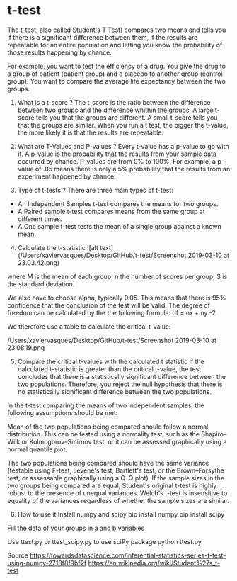 # t-test

The t-test, also called Student's T Test) compares two means and tells you if there is a significant difference between them, if the results are repeatable for an entire population and letting you know the probability of those results happening by chance. 

For example, you want to test the efficiency of a drug. You give the drug to a group of patient (patient group) and a placebo to another group (control group). You want to compare the average life expectancy between the two groups. 

1. What is a t-score ?
The t-score is the ratio between the difference between two groups and the difference whithin the groups. A large t-score tells you that the groups are different. A small t-score tells you that the groups are similar. When you run a t test, the bigger the t-value, the more likely it is that the results are repeatable.

2. What are T-Values and P-values ?
Every t-value has a p-value to go with it. A p-value is the probability that the results from your sample data occurred by chance. P-values are from 0% to 100%. For example, a p-value of .05 means there is only a 5% probability that the results from an experiment happened by chance. 

3. Type of t-tests ?
There are three main types of t-test:
- An Independent Samples t-test compares the means for two groups.
- A Paired sample t-test compares means from the same group at different times.
- A One sample t-test tests the mean of a single group against a known mean.

4. Calculate the t-statistic 
![alt text](/Users/xaviervasques/Desktop/GitHub/t-test/Screenshot 2019-03-10 at 23.03.42.png)

where M is the mean of each group, n the number of scores per group, S is the standard deviation. 

We also have to choose alpha, typically 0.05. This means that there is 95% confidence that the conclusion of the test will be valid. The degree of freedom can be calculated by the the following formula: df = nx + ny -2 

We therefore use a table to calculate the critical t-value:

/Users/xaviervasques/Desktop/GitHub/t-test/Screenshot 2019-03-10 at 23.08.19.png

5. Compare the critical t-values with the calculated t statistic
If the calculated t-statistic is greater than the critical t-value, the test concludes that there is a statistically significant difference between the two populations. Therefore, you reject the null hypothesis that there is no statistically significant difference between the two populations.

In the t-test comparing the means of two independent samples, the following assumptions should be met:

Mean of the two populations being compared should follow a normal distribution. This can be tested using a normality test, such as the Shapiro–Wilk or Kolmogorov–Smirnov test, or it can be assessed graphically using a normal quantile plot.

The two populations being compared should have the same variance (testable using F-test, Levene's test, Bartlett's test, or the Brown–Forsythe test; or assessable graphically using a Q–Q plot). If the sample sizes in the two groups being compared are equal, Student's original t-test is highly robust to the presence of unequal variances. Welch's t-test is insensitive to equality of the variances regardless of whether the sample sizes are similar.

6. How to use it
Install numpy and scipy
    pip install numpy
    pip install scipy
    
Fill the data of your groups in a and b variables

Use ttest.py or ttest_scipy.py to use sciPy package 
    python ttest.py

Source
https://towardsdatascience.com/inferential-statistics-series-t-test-using-numpy-2718f8f9bf2f
https://en.wikipedia.org/wiki/Student%27s_t-test

